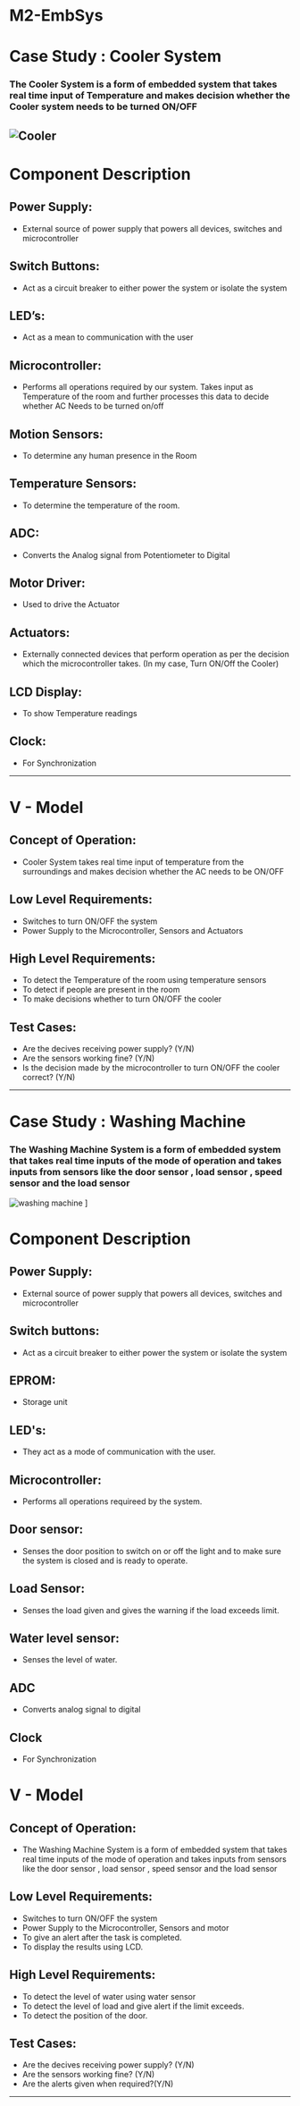 # M2-EmbSys
# Case Study : Cooler System
### The Cooler System is a form of embedded system that takes real time input of Temperature and makes decision whether the Cooler system needs to be turned ON/OFF
![Cooler](https://user-images.githubusercontent.com/46968935/154788850-a9b60864-9625-472b-8d9e-5f8e992dc5b7.png)
----------------------------------------------------------
# Component Description
## Power Supply:
- External source of power supply that powers all devices, switches and microcontroller

## Switch Buttons:
- Act as a circuit breaker to either power the system or isolate the system 

## LED’s:
- Act as a mean to communication with the user

## Microcontroller:
- Performs all operations required by our system. Takes input as Temperature of the room and further processes this data to decide whether AC Needs to be turned on/off

## Motion Sensors:
- To determine any human presence in the Room

## Temperature Sensors:
- To determine the temperature of the room. 

## ADC:
- Converts the Analog signal from Potentiometer to Digital

## Motor Driver:
- Used to drive the Actuator

## Actuators:
- Externally connected devices that perform operation as per the decision which the microcontroller takes. (In my case, Turn ON/Off the Cooler)

## LCD Display:
- To show Temperature readings

## Clock:
- For Synchronization
----------------------------------------
# V - Model
## Concept of Operation: 
- Cooler System takes real time input of temperature from the surroundings and makes decision whether the AC needs to be ON/OFF
## Low Level Requirements:
- Switches to turn ON/OFF the system
- Power Supply to the Microcontroller, Sensors and Actuators

## High Level Requirements:
- To detect the Temperature of the room using temperature sensors
- To detect if people are present in the room 
- To make decisions whether to turn ON/OFF the cooler

## Test Cases:
- Are the decives receiving power supply? (Y/N)
- Are the sensors working fine? (Y/N)
- Is the decision made by the microcontroller to turn ON/OFF the cooler correct? (Y/N)

--------------------------
# Case Study : Washing Machine
### The Washing Machine System is a form of embedded system that takes real time inputs of the mode of operation and takes inputs from sensors like the door sensor , load sensor , speed sensor and the load sensor
![washing machine](https://user-images.githubusercontent.com/46968935/154815815-adfdcc1b-13d6-4158-9e18-3df87d41a235.PNG)
]
# Component Description
## Power Supply:
- External source of power supply that powers all devices, switches and microcontroller

## Switch buttons:
- Act as a circuit breaker to either power the system or isolate the system 

## EPROM:
- Storage unit
## LED's:
- They act as a mode of communication with the user.

## Microcontroller:
- Performs all operations requireed by the system.

## Door sensor:
- Senses the door position to switch on or off the light and to make sure the system is closed and is ready to operate.

## Load Sensor:
- Senses the load given and gives the warning if the load exceeds limit.
## Water level sensor:
- Senses the level of water.

## ADC
- Converts analog signal to digital
 
## Clock
- For Synchronization

# V - Model

## Concept of Operation:
- The Washing Machine System is a form of embedded system that takes real time inputs of the mode of operation and takes inputs from sensors like the door sensor , load sensor , speed sensor and the load sensor
## Low Level Requirements:

- Switches to turn ON/OFF the system
- Power Supply to the Microcontroller, Sensors and motor
- To give an alert after the task is completed.
- To display the results using LCD.

## High Level Requirements:
- To detect the level of water using water sensor
- To detect the level of load and give alert if the limit exceeds.
- To detect the position of the door.
## Test Cases:
- Are the decives receiving power supply? (Y/N)
- Are the sensors working fine? (Y/N)
- Are the alerts given when required?(Y/N)

-------------------